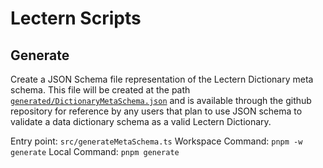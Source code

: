 # Lectern Scripts 

## Generate

Create a JSON Schema file representation of the Lectern Dictionary meta schema. This file will be created at the path [`generated/DictionaryMetaSchema.json`](../../generated/DictionaryMetaSchema.json) and is available through the github repository for reference by any users that plan to use JSON schema to validate a data dictionary schema as a valid Lectern Dictionary.

Entry point: `src/generateMetaSchema.ts`
Workspace Command: `pnpm -w generate`
Local Command: `pnpm generate`



